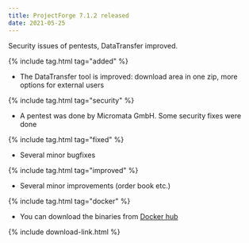 ```yaml
---
title: ProjectForge 7.1.2 released
date: 2021-05-25
---
```


Security issues of pentests, DataTransfer improved.

{% include tag.html tag="added" %}
- The DataTransfer tool is improved: download area in one zip, more options for external users

{% include tag.html tag="security" %}
- A pentest was done by Micromata GmbH. Some security fixes were done

{% include tag.html tag="fixed" %}
- Several minor bugfixes

{% include tag.html tag="improved" %}
- Several minor improvements (order book etc.)

{% include tag.html tag="docker" %}
- You can download the binaries from [Docker hub](https://hub.docker.com/repository/docker/micromata/projectforge)

{% include download-link.html %}
